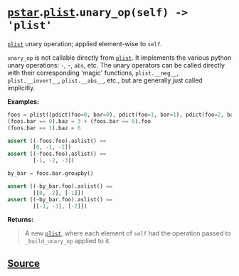 # [`pstar`](./pstar.md).[`plist`](./pstar_plist.md).`unary_op(self) -> 'plist'`

[`plist`](./pstar_plist.md) unary operation; applied element-wise to `self`.

`unary_op` is not callable directly from [`plist`](./pstar_plist.md). It implements the various
python unary operations: `-`, `~`, `abs`, etc. The unary operators
can be called directly with their corresponding 'magic' functions,
`plist.__neg__`, `plist.__invert__`, `plist.__abs__`, etc., but are generally just
called implicitly.

**Examples:**
```python
foos = plist([pdict(foo=0, bar=0), pdict(foo=1, bar=1), pdict(foo=2, bar=0)])
(foos.bar == 0).baz = 3 + (foos.bar == 0).foo
(foos.bar == 1).baz = 6

assert ((-foos.foo).aslist() ==
        [0, -1, -2])
assert ((~foos.foo).aslist() ==
        [-1, -2, -3])

by_bar = foos.bar.groupby()

assert ((-by_bar.foo).aslist() ==
        [[0, -2], [-1]])
assert ((~by_bar.foo).aslist() ==
        [[-1, -3], [-2]])
```

**Returns:**

>    A new [`plist`](./pstar_plist.md), where each element of `self` had the operation passed to
>    `_build_unary_op` applied to it.



## [Source](../pstar/pstar.py#L1519-L1552)